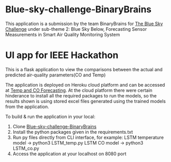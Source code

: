 # Blue-sky-challenge-BinaryBrains

This application is a submission by the team BinaryBrains for [The Blue Sky Challenge](https://www.hackerearth.com/challenges/hackathon/ieee-machine-learning-hackathon/) under sub-theme 2: Blue Sky Below, Forecasting Sensor Measurements in Smart Air Quality Monitoring System

# UI app for IEEE Hackathon
This is a flask application to view the comparisons between the actual and predicted air-quality parameters(CO and Temp)

The application is deployed on Heroku cloud platform and can be accessed at [Temp and CO Forecasting](https://predict-air-quality-app.herokuapp.com/).
At the cloud platform there were certain hinderance to install all the required packages to run the models, so the results shown is using stored excel files generated using the trained models from the application.

To build & run the application in your local:

1. Clone [Blue-sky-challenge-BinaryBrains](https://github.com/ritwik-deshpande/Blue-sky-challenge-BinaryBrains.git)
2. Install the python packages given in the requirements.txt
3. Run py files directly from CLI interface, for example:
      LSTM temperature model -> python3 LSTM_temp.py
      LSTM CO model -> python3 LSTM_co.py
4. Access the application at your localhost on 8080 port
